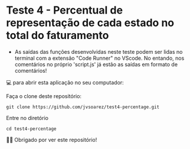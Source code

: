 # Teste 4 - Percentual de representação de cada estado no total do faturamento

- As saídas das funções desenvolvidas neste teste podem ser lidas no terminal com a extensão "Code Runner" no VScode. No entando, nos comentários no próprio
'script.js' já estão as saídas em formato de comentários!

💻 para abrir esta aplicação no seu computador:

Faça o clone deste repositório:

    git clone https://github.com/jvsoarez/test4-percentage.git
    
Entre no diretório
    
    cd test4-percentage
    

🙏🏽 Obrigado por ver este repositório!
